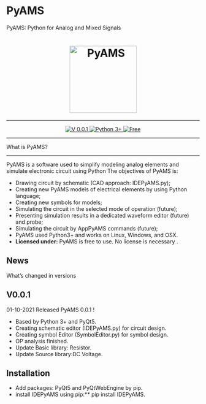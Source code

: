 
# PyAMS
PyAMS: Python for Analog and Mixed Signals

<h1 align="center">
    <a href="https://www.pyams.org"><img src="https://pyams.org/logo.png" width="175px" alt="PyAMS"></a>
</h1>

---

<p align="center">
 
 <a href="#News">
    <img src="https://img.shields.io/badge/Version-0.0.1-blue" alt="V 0.0.1">
 </a>
  <a href="#Installation">
      <img src="https://img.shields.io/badge/Python->=3-blue" alt="Python 3+">
  </a>
    
  <a href="https://github.com/d-fathi/PyAMS/blob/main/LICENSE">
      <img src="https://img.shields.io/badge/License-Free-blue" alt="Free">
  </a>
</p>


**************
What is PyAMS?
**************

PyAMS is a software used to simplify modeling analog elements and simulate electronic circuit using Python
The objectives of PyAMS is:

*	Drawing circuit by schematic (CAD approach: IDEPyAMS.py);
*	Creating new PyAMS models of electrical elements by using Python language;
*	Creating new symbols for models;
*	Simulating the circuit in the selected mode of operation (future);
*	Presenting simulation results in a dedicated waveform editor (future) and probe;
*   Simulating the circuit by AppPyAMS commands (future);
*   PyAMS used Python3+ and works on  Linux, Windows, and OSX.
*   **Licensed under:** PyAMS is free to use. No license is necessary .


## News

What’s changed in versions

V0.0.1
--------
01-10-2021	Released PyAMS 0.0.1 !

* Based by Python 3+ and PyQt5.
* Creating schematic editor (IDEPyAMS.py) for circuit design.
* Creating symbol Editor (SymbolEditor.py) for symbol design.
* OP analysis finished.
* Update Basic library: Resistor.
* Update Source library:DC Voltage.

## Installation

*   Add packages: PyQt5 and PyQtWebEngine by pip.
*   install IDEPyAMS using pip:** pip install IDEPyAMS.